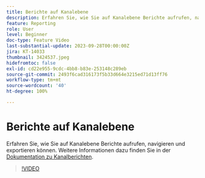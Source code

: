 ```yaml
---
title: Berichte auf Kanalebene
description: Erfahren Sie, wie Sie auf Kanalebene Berichte aufrufen, navigieren und exportieren können.
feature: Reporting
role: User
level: Beginner
doc-type: Feature Video
last-substantial-update: 2023-09-28T00:00:00Z
jira: KT-14033
thumbnail: 3424537.jpeg
hidefromtoc: false
exl-id: cd22e955-9cdc-4bb8-b83e-253148c289eb
source-git-commit: 2493f6cad316173f5b33d664e3215ed71d13ff76
workflow-type: tm+mt
source-wordcount: '40'
ht-degree: 100%

---
```


# Berichte auf Kanalebene

Erfahren Sie, wie Sie auf Kanalebene Berichte aufrufen, navigieren und exportieren können. Weitere Informationen dazu finden Sie in der [Dokumentation zu Kanalberichten](https://experienceleague.adobe.com/docs/journey-optimizer/using/reporting/channel-report/channel-report.html?lang=de).

>[!VIDEO](https://video.tv.adobe.com/v/3448048/?learn=on&captions=ger)

